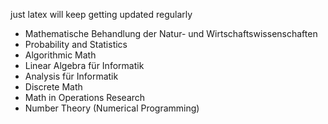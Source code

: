 just latex
will keep getting updated regularly

- Mathematische Behandlung der Natur- und Wirtschaftswissenschaften 
- Probability and Statistics
- Algorithmic Math
- Linear Algebra für Informatik 
- Analysis für Informatik
- Discrete Math
- Math in Operations Research
- Number Theory (Numerical Programming)

